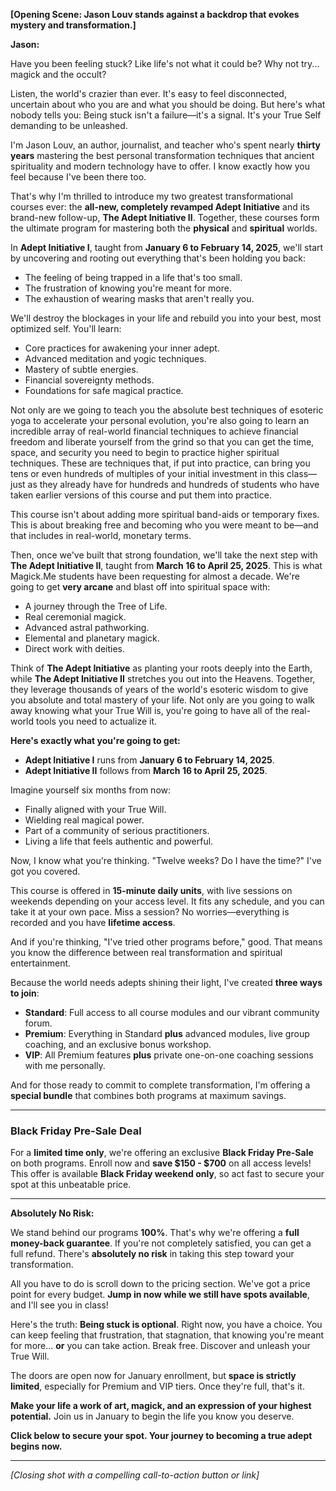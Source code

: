 **[Opening Scene: Jason Louv stands against a backdrop that evokes mystery and transformation.]**

**Jason:**

Have you been feeling stuck? Like life's not what it could be? Why not try... magick and the occult?

Listen, the world's crazier than ever. It's easy to feel disconnected, uncertain about who you are and what you should be doing. But here's what nobody tells you: Being stuck isn't a failure—it's a signal. It's your True Self demanding to be unleashed.

I'm Jason Louv, an author, journalist, and teacher who's spent nearly **thirty years** mastering the best personal transformation techniques that ancient spirituality and modern technology have to offer. I know exactly how you feel because I've been there too.

That's why I'm thrilled to introduce my two greatest transformational courses ever: the **all-new, completely revamped Adept Initiative** and its brand-new follow-up, **The Adept Initiative II**. Together, these courses form the ultimate program for mastering both the **physical** and **spiritual** worlds.

In **Adept Initiative I**, taught from **January 6 to February 14, 2025**, we'll start by uncovering and rooting out everything that's been holding you back:

- The feeling of being trapped in a life that's too small.
- The frustration of knowing you're meant for more.
- The exhaustion of wearing masks that aren't really you.

We'll destroy the blockages in your life and rebuild you into your best, most optimized self. You'll learn:

- Core practices for awakening your inner adept.
- Advanced meditation and yogic techniques.
- Mastery of subtle energies.
- Financial sovereignty methods.
- Foundations for safe magical practice.

Not only are we going to teach you the absolute best techniques of esoteric yoga to accelerate your personal evolution, you're also going to learn an incredible array of real-world financial techniques to achieve financial freedom and liberate yourself from the grind so that you can get the time, space, and security you need to begin to practice higher spiritual techniques. These are techniques that, if put into practice, can bring you tens or even hundreds of multiples of your initial investment in this class—just as they already have for hundreds and hundreds of students who have taken earlier versions of this course and put them into practice.

This course isn't about adding more spiritual band-aids or temporary fixes. This is about breaking free and becoming who you were meant to be—and that includes in real-world, monetary terms.

Then, once we've built that strong foundation, we'll take the next step with **The Adept Initiative II**, taught from **March 16 to April 25, 2025**. This is what Magick.Me students have been requesting for almost a decade. We're going to get **very arcane** and blast off into spiritual space with:

- A journey through the Tree of Life.
- Real ceremonial magick.
- Advanced astral pathworking.
- Elemental and planetary magick.
- Direct work with deities.

Think of **The Adept Initiative** as planting your roots deeply into the Earth, while **The Adept Initiative II** stretches you out into the Heavens. Together, they leverage thousands of years of the world's esoteric wisdom to give you absolute and total mastery of your life. Not only are you going to walk away knowing what your True Will is, you're going to have all of the real-world tools you need to actualize it.

**Here's exactly what you're going to get:**

- **Adept Initiative I** runs from **January 6 to February 14, 2025**.
- **Adept Initiative II** follows from **March 16 to April 25, 2025**.

Imagine yourself six months from now:

- Finally aligned with your True Will.
- Wielding real magical power.
- Part of a community of serious practitioners.
- Living a life that feels authentic and powerful.

Now, I know what you're thinking. "Twelve weeks? Do I have the time?" I've got you covered.

This course is offered in **15-minute daily units**, with live sessions on weekends depending on your access level. It fits any schedule, and you can take it at your own pace. Miss a session? No worries—everything is recorded and you have **lifetime access**.

And if you're thinking, "I've tried other programs before," good. That means you know the difference between real transformation and spiritual entertainment.

Because the world needs adepts shining their light, I've created **three ways to join**:

- **Standard**: Full access to all course modules and our vibrant community forum.
- **Premium**: Everything in Standard **plus** advanced modules, live group coaching, and an exclusive bonus workshop.
- **VIP**: All Premium features **plus** private one-on-one coaching sessions with me personally.

And for those ready to commit to complete transformation, I'm offering a **special bundle** that combines both programs at maximum savings.

---

### **Black Friday Pre-Sale Deal**

For a **limited time only**, we're offering an exclusive **Black Friday Pre-Sale** on both programs. Enroll now and **save $150 - $700** on all access levels! This offer is available **Black Friday weekend only**, so act fast to secure your spot at this unbeatable price.

---

**Absolutely No Risk:**

We stand behind our programs **100%**. That's why we're offering a **full money-back guarantee**. If you're not completely satisfied, you can get a full refund. There's **absolutely no risk** in taking this step toward your transformation.

All you have to do is scroll down to the pricing section. We've got a price point for every budget. **Jump in now while we still have spots available**, and I'll see you in class!

Here's the truth: **Being stuck is optional**. Right now, you have a choice. You can keep feeling that frustration, that stagnation, that knowing you're meant for more... **or** you can take action. Break free. Discover and unleash your True Will.

The doors are open now for January enrollment, but **space is strictly limited**, especially for Premium and VIP tiers. Once they're full, that's it.

**Make your life a work of art, magick, and an expression of your highest potential.** Join us in January to begin the life you know you deserve.

**Click below to secure your spot. Your journey to becoming a true adept begins now.**

---

*[Closing shot with a compelling call-to-action button or link]*
